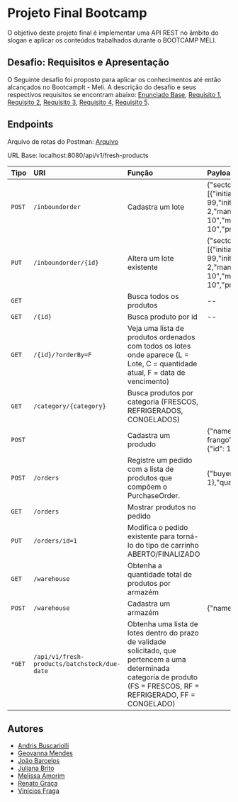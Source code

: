 # Projeto Final Bootcamp

O objetivo deste projeto final é implementar uma API REST no âmbito do slogan e aplicar
os conteúdos trabalhados durante o BOOTCAMP MELI.


## Desafio: Requisitos e Apresentação
O Seguinte desafio foi proposto para aplicar os conhecimentos até então alcançados no BootcampIt - Meli. A descrição do desafio e seus respectivos requisitos se encontram abaixo: [Enunciado Base](https://github.com/buskari/projeto-integrador/blob/develop/requisitos/Enunciado%20Base.pdf), [Requisito 1](https://github.com/buskari/projeto-integrador/blob/develop/requisitos/Requisito_1.pdf),  [Requisito 2](https://github.com/buskari/projeto-integrador/blob/develop/requisitos/Requisito_2.pdf), [Requisito 3](https://github.com/buskari/projeto-integrador/blob/develop/requisitos/Requisito_3.pdf), [Requisito 4](https://github.com/buskari/projeto-integrador/blob/develop/requisitos/Requisito_4.pdf), [Requisito 5](https://github.com/buskari/projeto-integrador/blob/develop/requisitos/Requisito_5.pdf).




## Endpoints
Arquivo de rotas do Postman: [Arquivo](https://)

URL Base: localhost:8080/api/v1/fresh-products

| Tipo   | URI       | Função    | Payload |
| :---------- | :--------- | :----------------------- |:------------------- |
| `POST` | `/inboundorder` | Cadastra um lote | {"sector":{"sectorCode":1,"warehouseCode":1},"batchStock":[{"initialQuantity":100,"currentQuantity": 99,"initialTemperature":2,"currentTemperature": 2,"manufacturingDate":"2022-10-10","manufacturingTime":"20:20:20","dueDate": "2025-10-10","productId": 1}]}|
| `PUT` | `/inboundorder/{id}` | Altera um lote existente | {"sector":{"sectorCode":1,"warehouseCode":1},"batchStock":[{"initialQuantity":100,"currentQuantity": 99,"initialTemperature":2,"currentTemperature": 2,"manufacturingDate":"2022-10-10","manufacturingTime":"20:20:20","dueDate": "2025-10-10","productId": 1}]}|
| `GET` |  | Busca todos os produtos | --|
| `GET` | `/{id}` | Busca produto por id | --|
| `GET` | `/{id}/?orderBy=F` | Veja uma lista de produtos ordenados com todos os lotes onde aparece (L = Lote, C = quantidade atual, F = data de vencimento)| |
| `GET` | `/category/{category}` | Busca produtos por categoria (FRESCOS, REFRIGERADOS, CONGELADOS) | |
| `POST` | | Cadastra um produdo |{"name":"Asinha de frango","volume":10,"price":11.0,"category":"FRESCOS","seller":{"id": 1}}|
| `POST` | `/orders` | Registre um pedido com a lista de produtos que compõem o PurchaseOrder. |{"buyer":{"id":1},"status": "aberto","cart":[{"products":{"id": 1},"quantity": 5}]}|
| `GET` | `/orders` | Mostrar produtos no pedido | |
| `PUT` | `/orders/id=1` | Modifica o pedido existente para torná-lo do tipo de carrinho ABERTO/FINALIZADO | |
| `GET` | `/warehouse` | Obtenha a quantidade total de produtos por armazém | |
| `POST` | `/warehouse` | Cadastra um armazém |{"name": "embu","regiao": "Zona Sul SP"}|
| `*GET` | `/api/v1/fresh-products/batchstock/due-date` | Obtenha uma lista de lotes dentro do prazo de validade solicitado, que pertencem a uma determinada categoria de produto (FS = FRESCOS, RF = REFRIGERADO, FF = CONGELADO)| |




## Autores

- [Andris Buscariolli](https://github.com/buskari)
- [Geovanna Mendes](https://github.com/GeovannaSMendes)
- [João Barcelos](https://github.com/jbcoutinho)
- [Juliana Brito](https://github.com/Juliana27)
- [Melissa Amorim](https://github.com/amorimmel)
- [Renato Graça](https://github.com/renatograca)
- [Vinícios Fraga](https://github.com/itIsV)
